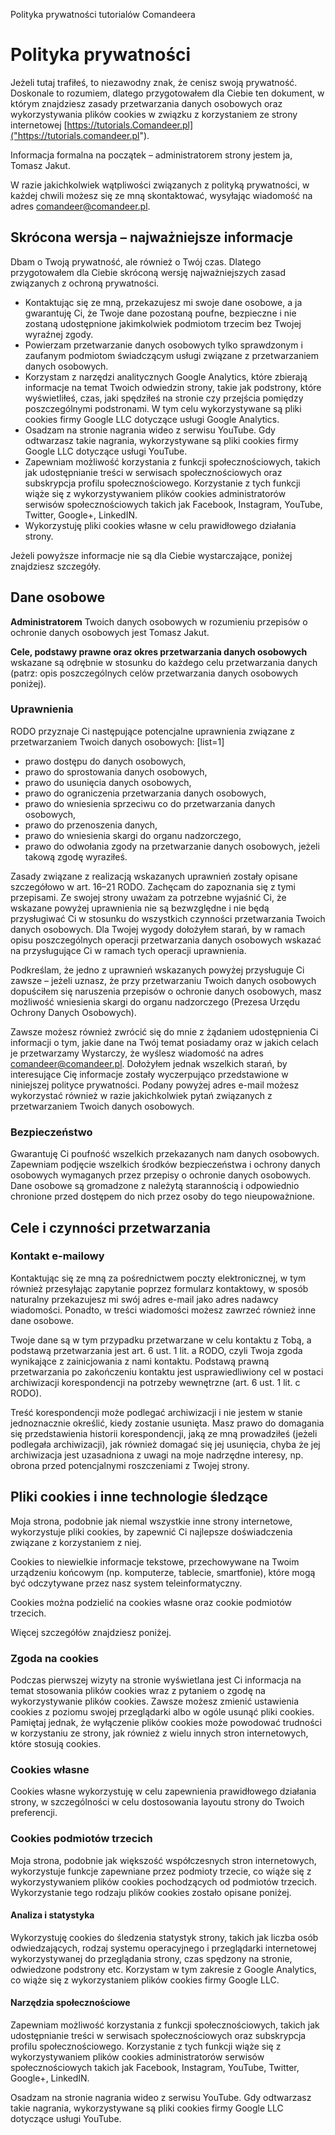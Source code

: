 <description>Polityka prywatności tutorialów Comandeera</description>

<h1 id="start">Polityka prywatności</h1>


Jeżeli tutaj trafiłeś, to niezawodny znak, że cenisz swoją prywatność. Doskonale to rozumiem, dlatego przygotowałem dla Ciebie ten dokument, w którym znajdziesz zasady przetwarzania danych osobowych oraz wykorzystywania plików cookies w związku z korzystaniem ze strony internetowej [https://tutorials.Comandeer.pl]("https://tutorials.comandeer.pl").

 Informacja formalna na początek – administratorem strony jestem ja, Tomasz Jakut.

W razie jakichkolwiek wątpliwości związanych z polityką prywatności, w każdej chwili możesz się ze mną skontaktować, wysyłając wiadomość na adres comandeer@comandeer.pl.


<h2 id="skrocona-wersja-najwazniejsze-informacje">Skrócona wersja – najważniejsze informacje</h2>

Dbam o Twoją prywatność, ale również o Twój czas. Dlatego przygotowałem dla Ciebie skróconą wersję najważniejszych zasad związanych z ochroną prywatności.


* Kontaktując się ze mną, przekazujesz mi swoje dane osobowe, a ja gwarantuję Ci, że Twoje dane pozostaną poufne, bezpieczne i nie zostaną udostępnione jakimkolwiek podmiotom trzecim bez Twojej wyraźnej zgody.
* Powierzam przetwarzanie danych 	osobowych tylko sprawdzonym i zaufanym podmiotom świadczącym usługi związane z przetwarzaniem danych osobowych.
* Korzystam z narzędzi analitycznych Google Analytics, które zbierają informacje na temat Twoich odwiedzin strony, takie jak podstrony, które wyświetliłeś, czas, jaki spędziłeś na stronie czy przejścia pomiędzy poszczególnymi podstronami. W tym celu wykorzystywane są pliki cookies firmy Google LLC dotyczące usługi Google Analytics.
* Osadzam na stronie nagrania wideo z serwisu YouTube. Gdy odtwarzasz takie nagrania, wykorzystywane są pliki cookies firmy Google LLC dotyczące usługi YouTube.
* Zapewniam możliwość korzystania z funkcji społecznościowych, takich jak udostępnianie treści w 	serwisach społecznościowych oraz subskrypcja profilu społecznościowego. Korzystanie z tych funkcji wiąże się z wykorzystywaniem plików cookies administratorów serwisów społecznościowych takich jak Facebook, Instagram, YouTube, Twitter, Google+, LinkedIN.
* Wykorzystuję pliki cookies własne w celu prawidłowego działania strony.



Jeżeli powyższe informacje nie są dla Ciebie wystarczające, poniżej znajdziesz szczegóły.


<h2 id="dane-osobowe">Dane osobowe</h2>

<b>Administratorem</b> Twoich danych osobowych w rozumieniu przepisów o ochronie danych osobowych jest Tomasz Jakut.

<b>Cele, podstawy prawne oraz okres przetwarzania danych osobowych</b> wskazane są odrębnie w stosunku do każdego celu przetwarzania danych (patrz: opis poszczególnych celów przetwarzania danych osobowych poniżej).


<h3 id="uprawnienia">Uprawnienia</h3>

RODO przyznaje Ci następujące potencjalne uprawnienia związane z przetwarzaniem Twoich danych osobowych:
[list=1]
* prawo dostępu do danych osobowych,
* prawo do sprostowania danych osobowych,
* prawo do usunięcia danych osobowych,
* prawo do ograniczenia przetwarzania danych osobowych,
* prawo do wniesienia sprzeciwu co do przetwarzania danych osobowych,
* prawo do przenoszenia danych,
* prawo do wniesienia skargi do organu nadzorczego,
* prawo do odwołania zgody na przetwarzanie danych osobowych, jeżeli takową zgodę wyraziłeś.



Zasady związane z realizacją wskazanych uprawnień zostały opisane szczegółowo w art. 16–21 RODO. Zachęcam do zapoznania się z tymi przepisami. Ze swojej strony uważam za potrzebne wyjaśnić Ci, że wskazane powyżej uprawnienia nie są bezwzględne i nie będą przysługiwać Ci w stosunku do wszystkich czynności przetwarzania Twoich danych osobowych. Dla Twojej wygody dołożyłem starań, by w ramach opisu poszczególnych operacji przetwarzania danych osobowych wskazać na przysługujące Ci w ramach tych operacji uprawnienia.

Podkreślam, że jedno z uprawnień wskazanych powyżej przysługuje Ci zawsze – jeżeli uznasz, że przy przetwarzaniu Twoich danych osobowych dopuściłem się naruszenia przepisów o ochronie danych osobowych, masz możliwość wniesienia skargi do organu nadzorczego (Prezesa Urzędu Ochrony Danych Osobowych).

Zawsze możesz również zwrócić się do mnie z żądaniem udostępnienia Ci informacji o tym, jakie dane na Twój temat posiadamy oraz w jakich celach je przetwarzamy Wystarczy, że wyślesz wiadomość na adres comandeer@comandeer.pl. Dołożyłem jednak wszelkich starań, by interesujące Cię informacje zostały wyczerpująco przedstawione w niniejszej polityce prywatności. Podany powyżej adres e-mail możesz wykorzystać również w razie jakichkolwiek pytań związanych z przetwarzaniem Twoich danych osobowych.


<h3 id="bezpieczenstwo">Bezpieczeństwo</h3>

Gwarantuję Ci poufność wszelkich przekazanych nam danych osobowych. Zapewniam podjęcie wszelkich środków bezpieczeństwa i ochrony danych osobowych wymaganych przez przepisy o ochronie danych osobowych. Dane osobowe są gromadzone z należytą starannością i odpowiednio chronione przed dostępem do nich przez osoby do tego nieupoważnione.


<h2 id="cele-i-czynnosci-przetwarzania">Cele i czynności przetwarzania</h2>


<h3 id="kontakt-e-mailowy">Kontakt e-mailowy</h3>

Kontaktując się ze mną za pośrednictwem poczty elektronicznej, w tym również przesyłając zapytanie poprzez formularz kontaktowy, w sposób naturalny przekazujesz mi swój adres e-mail jako adres nadawcy wiadomości. Ponadto, w treści wiadomości możesz zawrzeć również inne dane osobowe.

Twoje dane są w tym przypadku przetwarzane w celu kontaktu z Tobą, a podstawą przetwarzania jest art. 6 ust. 1 lit. a RODO, czyli Twoja zgoda wynikające z zainicjowania z nami kontaktu. Podstawą prawną przetwarzania po zakończeniu kontaktu jest usprawiedliwiony cel w postaci archiwizacji korespondencji na potrzeby wewnętrzne (art. 6 ust. 1 lit. c RODO).

Treść korespondencji może podlegać archiwizacji i nie jestem w stanie jednoznacznie określić, kiedy zostanie usunięta. Masz prawo do domagania się przedstawienia historii korespondencji, jaką ze mną prowadziłeś (jeżeli podlegała archiwizacji), jak również domagać się jej usunięcia, chyba że jej archiwizacja jest uzasadniona z uwagi na moje nadrzędne interesy, np. obrona przed potencjalnymi roszczeniami z Twojej strony.


<h2 id="pliki-cookies-i-inne-technologie-sledzace">Pliki cookies i inne technologie śledzące</h2>

Moja strona, podobnie jak niemal wszystkie inne strony internetowe, wykorzystuje pliki cookies, by zapewnić Ci najlepsze doświadczenia związane z korzystaniem z niej.

Cookies to niewielkie informacje tekstowe, przechowywane na Twoim urządzeniu końcowym (np. komputerze, tablecie, smartfonie), które mogą być odczytywane przez nasz system teleinformatyczny.

Cookies można podzielić na cookies własne oraz cookie podmiotów trzecich.

Więcej szczegółów znajdziesz poniżej.


<h3 id="zgoda-na-cookies">Zgoda na cookies</h3>

Podczas pierwszej wizyty na stronie wyświetlana jest Ci informacja na temat stosowania plików cookies wraz z pytaniem o zgodę na wykorzystywanie plików cookies. Zawsze możesz zmienić ustawienia cookies z poziomu swojej przeglądarki albo w ogóle usunąć pliki cookies. Pamiętaj jednak, że wyłączenie plików cookies może powodować trudności w korzystaniu ze strony, jak również z wielu innych stron internetowych, które stosują cookies.


<h3 id="cookies-wlasne">Cookies własne</h3>

Cookies własne wykorzystuję w celu zapewnienia prawidłowego działania strony, w szczególności w celu dostosowania layoutu strony do Twoich preferencji.


<h3 id="cookies-podmiotow-trzecich">Cookies podmiotów trzecich</h3>

Moja strona, podobnie jak większość współczesnych stron internetowych, wykorzystuje funkcje zapewniane przez podmioty trzecie, co wiąże się z wykorzystywaniem plików cookies pochodzących od podmiotów trzecich. Wykorzystanie tego rodzaju plików cookies zostało opisane poniżej.


<h4 id="analiza-i-statystyka">Analiza i statystyka</h4>

Wykorzystuję cookies do śledzenia statystyk strony, takich jak liczba osób odwiedzających, rodzaj systemu operacyjnego i przeglądarki internetowej wykorzystywanej do przeglądania strony, czas spędzony na stronie, odwiedzone podstrony etc. Korzystam w tym zakresie z Google Analytics, co wiąże się z wykorzystaniem plików cookies firmy Google LLC.


<h4 id="narzedzia-spolecznosciowe">Narzędzia społecznościowe</h4>

Zapewniam możliwość korzystania z funkcji społecznościowych, takich jak udostępnianie treści w serwisach społecznościowych oraz subskrypcja profilu społecznościowego. Korzystanie z tych funkcji wiąże się z wykorzystywaniem plików cookies administratorów serwisów społecznościowych takich jak Facebook, Instagram, YouTube, Twitter, Google+, LinkedIN.

Osadzam na stronie nagrania wideo z serwisu YouTube. Gdy odtwarzasz takie nagrania, wykorzystywane są pliki cookies firmy Google LLC dotyczące usługi YouTube.
